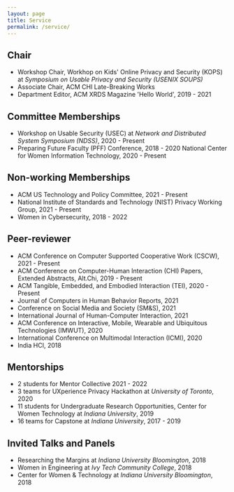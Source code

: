 ```yaml
---
layout: page
title: Service
permalink: /service/
---
```


## Chair
- Workshop Chair, Workhop on Kids' Online Privacy and Security (KOPS) at <i>Symposium on Usable Privacy and Security (USENIX SOUPS)</i>
- Associate Chair, ACM CHI Late-Breaking Works
- Department Editor, ACM XRDS Magazine 'Hello World', 2019 - 2021

## Committee Memberships 
- Workshop on Usable Security (USEC) at <i>Network and Distributed System Symposium (NDSS)</i>, 2020 - Present
- Preparing Future Faculty (PFF) Conference, 2018 - 2020
National Center for Women Information Technology, 2020 - Present

## Non-working Memberships
- ACM US Technology and Policy Committee, 2021 - Present
- National Institute of Standards and Technology (NIST) Privacy Working Group, 2021 - Present
- Women in Cybersecurity, 2018 - 2022

## Peer-reviewer
- ACM Conference on Computer Supported Cooperative Work (CSCW), 2021 - Present
- ACM Conference on Computer-Human Interaction (CHI) Papers, Extended Abstracts, Alt.Chi, 2019 - Present
- ACM Tangible, Embedded, and Embodied Interaction (TEI), 2020 - Present
- Journal of Computers in Human Behavior Reports, 2021
- Conference on Social Media and Society (SM&S), 2021
- International Journal of Human-Computer Interaction, 2021
- ACM Conference on Interactive, Mobile, Wearable and Ubiquitous Technologies (IMWUT), 2020
- International Conference on Multimodal Interaction (ICMI), 2020
- India HCI, 2018

## Mentorships 
- 2 students for Mentor Collective 2021 - 2022
- 3 teams for UXperience Privacy Hackathon at <i>University of Toronto</i>, 2020
- 11 students for Undergraduate Research Opportunities, Center for Women Technology at <i>Indiana University</i>, 2019
- 16 teams for Capstone at <i>Indiana University</i>, 2017 - 2019

## Invited Talks and Panels
- Researching the Margins at <i>Indiana University Bloomington</i>, 2018
- Women in Engineering at <i>Ivy Tech Community College</i>, 2018
- Center for Women & Technology at <i>Indiana University Bloomington</i>, 2018